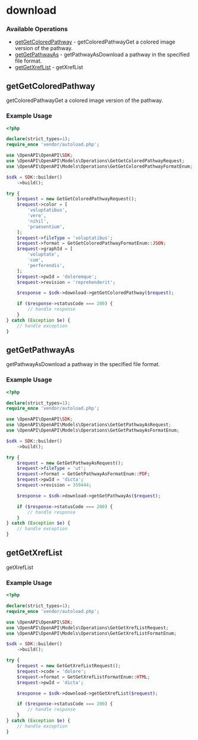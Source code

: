 # download

### Available Operations

* [getGetColoredPathway](#getgetcoloredpathway) - getColoredPathwayGet a colored image version of the pathway.
* [getGetPathwayAs](#getgetpathwayas) - getPathwayAsDownload a pathway in the specified file format.
* [getGetXrefList](#getgetxreflist) - getXrefList

## getGetColoredPathway

getColoredPathwayGet a colored image version of the pathway.

### Example Usage

```php
<?php

declare(strict_types=1);
require_once 'vendor/autoload.php';

use \OpenAPI\OpenAPI\SDK;
use \OpenAPI\OpenAPI\Models\Operations\GetGetColoredPathwayRequest;
use \OpenAPI\OpenAPI\Models\Operations\GetGetColoredPathwayFormatEnum;

$sdk = SDK::builder()
    ->build();

try {
    $request = new GetGetColoredPathwayRequest();
    $request->color = [
        'voluptatibus',
        'vero',
        'nihil',
        'praesentium',
    ];
    $request->fileType = 'voluptatibus';
    $request->format = GetGetColoredPathwayFormatEnum::JSON;
    $request->graphId = [
        'voluptate',
        'cum',
        'perferendis',
    ];
    $request->pwId = 'doloremque';
    $request->revision = 'reprehenderit';

    $response = $sdk->download->getGetColoredPathway($request);

    if ($response->statusCode === 200) {
        // handle response
    }
} catch (Exception $e) {
    // handle exception
}
```

## getGetPathwayAs

getPathwayAsDownload a pathway in the specified file format.

### Example Usage

```php
<?php

declare(strict_types=1);
require_once 'vendor/autoload.php';

use \OpenAPI\OpenAPI\SDK;
use \OpenAPI\OpenAPI\Models\Operations\GetGetPathwayAsRequest;
use \OpenAPI\OpenAPI\Models\Operations\GetGetPathwayAsFormatEnum;

$sdk = SDK::builder()
    ->build();

try {
    $request = new GetGetPathwayAsRequest();
    $request->fileType = 'ut';
    $request->format = GetGetPathwayAsFormatEnum::PDF;
    $request->pwId = 'dicta';
    $request->revision = 359444;

    $response = $sdk->download->getGetPathwayAs($request);

    if ($response->statusCode === 200) {
        // handle response
    }
} catch (Exception $e) {
    // handle exception
}
```

## getGetXrefList

getXrefList

### Example Usage

```php
<?php

declare(strict_types=1);
require_once 'vendor/autoload.php';

use \OpenAPI\OpenAPI\SDK;
use \OpenAPI\OpenAPI\Models\Operations\GetGetXrefListRequest;
use \OpenAPI\OpenAPI\Models\Operations\GetGetXrefListFormatEnum;

$sdk = SDK::builder()
    ->build();

try {
    $request = new GetGetXrefListRequest();
    $request->code = 'dolore';
    $request->format = GetGetXrefListFormatEnum::HTML;
    $request->pwId = 'dicta';

    $response = $sdk->download->getGetXrefList($request);

    if ($response->statusCode === 200) {
        // handle response
    }
} catch (Exception $e) {
    // handle exception
}
```
